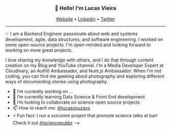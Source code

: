 <h3 align="center">👋 Hello! I'm Lucas Vieira</h3>
<p align="center">
  <a href="https://lucassouzavieira.github.io/">Website</a> •
  <a href="https://www.linkedin.com/in/lucassouzavieira/?locale=en_US">Linkedin</a> •
  <a href="https://twitter.com/lucassouzavs">Twitter</a>
</p>

---
✨ I am a Backend Engineer passionate about web and systems development, agile, data structures, and software engineering. I worked on some open-source projects. I'm open-minded and looking forward to working on more great projects.

I love sharing my knowledge with others, and I do that through content creation on my Blog and YouTube channel. I'm a Media Developer Expert at Cloudinary, an Auth0 Ambassador, and Nuxt.js Ambassador. When I'm not coding, you can find me geeking about photography and exploring different ways of documenting stories using photography.

- 🔭 I’m currently working on ...
- 🌱 I’m currently learning Data Science & Front End development
- 👯 I’m looking to collaborate on science open source projects 
- 📫 How to reach me: [@lucassouzavs](https://twitter.com/lucassouzavs)
- ⚡ Fun fact: I run a scicomm project that promote science talks at bar! Check it out [@sciencepubbr](https://twitter.com/sciencepubbr)
-->
